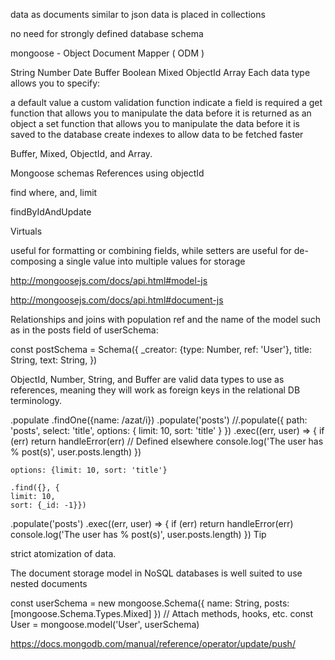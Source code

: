 data as documents similar to json
data is placed in collections

 no need for strongly defined database schema
  
 mongoose - Object Document Mapper ( ODM )
 
 String
Number
Date
Buffer
Boolean
Mixed
ObjectId
Array
Each data type allows you to specify:

a default value
a custom validation function
indicate a field is required
a get function that allows you to manipulate the data before it is returned as an object
a set function that allows you to manipulate the data before it is saved to the database
create indexes to allow data to be fetched faster

Buffer, Mixed, ObjectId, and Array.

Mongoose schemas
  References using objectId
  
  

find
   where, and, limit
   
   
findByIdAndUpdate

Virtuals

  useful for formatting or combining fields, while setters are useful for de-composing a single value into multiple values for storage
  

http://mongoosejs.com/docs/api.html#model-js

http://mongoosejs.com/docs/api.html#document-js

Relationships and joins with population
 ref and the name of the model such as in the posts field of userSchema:

const postSchema = Schema({
  _creator: {type: Number, ref: 'User'},
  title: String,
  text: String,
})

ObjectId, Number, String, and Buffer are valid data types to use as references, meaning they will work as foreign keys in the relational DB terminology.

.populate
.findOne({name: /azat/i})
  .populate('posts')
  //.populate({
    path: 'posts',
    select: 'title',
  options: {
    limit: 10,
    sort: 'title'
  }
})
  .exec((err, user) => {
    if (err) return handleError(err) // Defined elsewhere
    console.log('The user has % post(s)', user.posts.length)
  })

    options: {limit: 10, sort: 'title'}

    .find({}, {
    limit: 10,
    sort: {_id: -1}})
  .populate('posts')
  .exec((err, user) => {
    if (err) return handleError(err)
    console.log('The user has % post(s)', user.posts.length)
  })
Tip

strict atomization of data.

The document storage model in NoSQL databases is well suited to use nested documents
 
const userSchema = new mongoose.Schema({
  name: String,
  posts: [mongoose.Schema.Types.Mixed]
})
// Attach methods, hooks, etc.
const User = mongoose.model('User', userSchema)

https://docs.mongodb.com/manual/reference/operator/update/push/